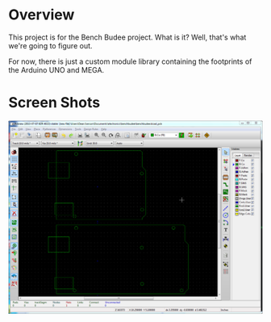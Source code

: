 Overview
========

This project is for the Bench Budee project.  What is it?  Well, that's what we're going to figure out.

For now, there is just a custom module library containing the footprints of the Arduino UNO and MEGA.

Screen Shots
============
![Footprints](images/arduinos.PNG)
